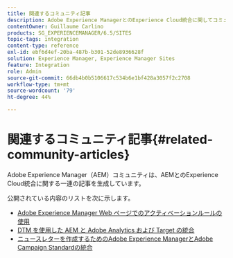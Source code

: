 ```yaml
---
title: 関連するコミュニティ記事
description: Adobe Experience ManagerとのExperience Cloud統合に関してコミュニティで生成された記事のリストを確認します。
contentOwner: Guillaume Carlino
products: SG_EXPERIENCEMANAGER/6.5/SITES
topic-tags: integration
content-type: reference
exl-id: ebf6d4ef-20ba-487b-b301-52de8936628f
solution: Experience Manager, Experience Manager Sites
feature: Integration
role: Admin
source-git-commit: 66db4b0b5106617c534b6e1bf428a3057f2c2708
workflow-type: tm+mt
source-wordcount: '79'
ht-degree: 44%

---
```


# 関連するコミュニティ記事{#related-community-articles}

Adobe Experience Manager（AEM）コミュニティは、AEMとのExperience Cloud統合に関する一連の記事を生成しています。

公開されている内容のリストを次に示します。

* [Adobe Experience Manager Web ページでのアクティベーションルールの使用](https://helpx.adobe.com/jp/experience-manager/using/dtm.html)
* [DTM を使用した AEM と Adobe Analytics および Target の統合](https://experienceleague.adobe.com/docs/experience-manager-learn/sites/integrations/experience-platform-launch/overview.html?lang=ja)
* [ニュースレターを作成するためのAdobe Experience ManagerとAdobe Campaign Standardの統合](https://helpx.adobe.com/jp/experience-manager/using/aem_campaign.html)
